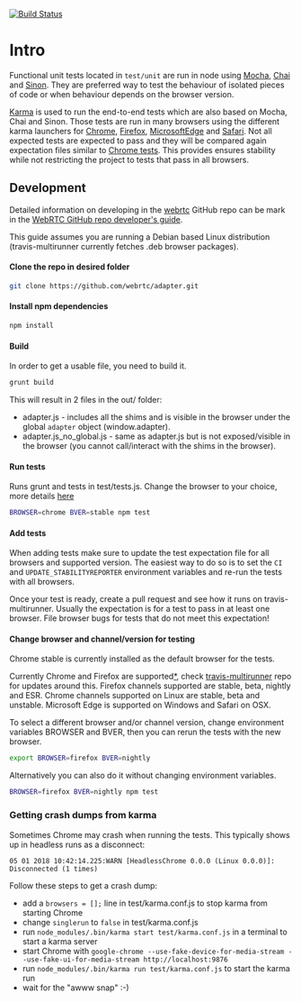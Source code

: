[![Build Status](https://travis-ci.org/webrtc/samples.svg)](https://travis-ci.org/webrtc/samples)

# Intro #

Functional unit tests located in `test/unit` are run in node using [Mocha](https://mochajs.org/), [Chai](http://chaijs.com/) and [Sinon](http://sinonjs.org/).
They are preferred way to test the behaviour of isolated pieces of code or when behaviour depends on the browser version.

[Karma](http://karma-runner.github.io/1.0/index.html) is used to run the end-to-end tests which are also based on Mocha, Chai and Sinon.
Those tests are run in many browsers using the different karma launchers for [Chrome](https://www.npmjs.com/package/karma-chrome-launcher),
[Firefox](https://www.npmjs.com/package/karma-firefox-launcher), [MicrosoftEdge](https://www.npmjs.com/package/karma-edge-launcher) and
[Safari](https://www.npmjs.com/package/karma-safari-launcher). Not all expected tests are expected to pass and they will be compared again
expectation files similar to [Chrome tests](https://chromium.googlesource.com/chromium/src/+/lkcr/docs/testing/layout_test_expectations.md).
This provides ensures stability while not restricting the project to tests that pass in all browsers.

## Development ##
Detailed information on developing in the [webrtc](https://github.com/webrtc) GitHub repo can be mark in the [WebRTC GitHub repo developer's guide](https://docs.google.com/document/d/1tn1t6LW2ffzGuYTK3366w1fhTkkzsSvHsBnOHoDfRzY/edit?pli=1#heading=h.e3366rrgmkdk).

This guide assumes you are running a Debian based Linux distribution (travis-multirunner currently fetches .deb browser packages).

#### Clone the repo in desired folder
```bash
git clone https://github.com/webrtc/adapter.git
```

#### Install npm dependencies
```bash
npm install
```

#### Build
In order to get a usable file, you need to build it.
```bash
grunt build
```
This will result in 2 files in the out/ folder:
* adapter.js - includes all the shims and is visible in the browser under the global `adapter` object (window.adapter).
* adapter.js_no_global.js - same as adapter.js but is not exposed/visible in the browser (you cannot call/interact with the shims in the browser).

#### Run tests
Runs grunt and tests in test/tests.js. Change the browser to your choice, more details [here](#changeBrowser)
```bash
BROWSER=chrome BVER=stable npm test
```

#### Add tests
When adding tests make sure to update the test expectation file for all browsers and supported version.
The easiest way to do so is to set the `CI` and `UPDATE_STABILITYREPORTER` environment variables and
re-run the tests with all browsers.

Once your test is ready, create a pull request and see how it runs on travis-multirunner.
Usually the expectation is for a test to pass in at least one browser. File browser bugs
for tests that do not meet this expectation!

#### Change browser and channel/version for testing <a id="changeBrowser"></a>
Chrome stable is currently installed as the default browser for the tests.

Currently Chrome and Firefox are supported[*](#expBrowser), check [travis-multirunner](https://github.com/DamonOehlman/travis-multirunner/blob/master/) repo for updates around this.
Firefox channels supported are stable, beta, nightly and ESR.
Chrome channels supported on Linux are stable, beta and unstable.
Microsoft Edge is supported on Windows and Safari on OSX.

To select a different browser and/or channel version, change environment variables BROWSER and BVER, then you can rerun the tests with the new browser.
```bash
export BROWSER=firefox BVER=nightly
```

Alternatively you can also do it without changing environment variables.
```bash
BROWSER=firefox BVER=nightly npm test
```

### Getting crash dumps from karma
Sometimes Chrome may crash when running the tests. This typically shows up in headless runs as a disconnect:
```
05 01 2018 10:42:14.225:WARN [HeadlessChrome 0.0.0 (Linux 0.0.0)]: Disconnected (1 times)
```

Follow these steps to get a crash dump:
* add a `browsers = [];` line in test/karma.conf.js to stop karma from starting Chrome
* change `singlerun` to `false` in test/karma.conf.js
* run `node_modules/.bin/karma start test/karma.conf.js` in a terminal to start a karma server
* start Chrome with `google-chrome --use-fake-device-for-media-stream --use-fake-ui-for-media-stream http://localhost:9876` 
* run `node_modules/.bin/karma run test/karma.conf.js` to start the karma run
* wait for the "awww snap" :-)

